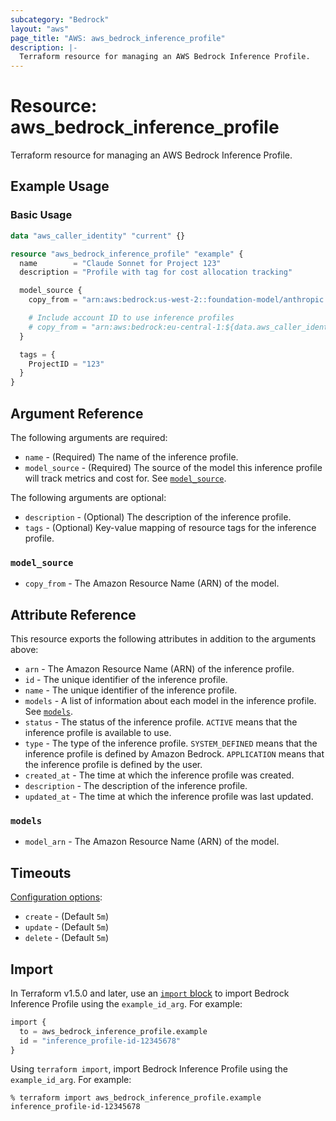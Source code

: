 ```yaml
---
subcategory: "Bedrock"
layout: "aws"
page_title: "AWS: aws_bedrock_inference_profile"
description: |-
  Terraform resource for managing an AWS Bedrock Inference Profile.
---
```


# Resource: aws_bedrock_inference_profile

Terraform resource for managing an AWS Bedrock Inference Profile.

## Example Usage

### Basic Usage

```terraform
data "aws_caller_identity" "current" {}

resource "aws_bedrock_inference_profile" "example" {
  name        = "Claude Sonnet for Project 123"
  description = "Profile with tag for cost allocation tracking"

  model_source {
    copy_from = "arn:aws:bedrock:us-west-2::foundation-model/anthropic.claude-3-5-sonnet-20241022-v2:0"

    # Include account ID to use inference profiles
    # copy_from = "arn:aws:bedrock:eu-central-1:${data.aws_caller_identity.current.account_id}:inference-profile/eu.anthropic.claude-3-5-sonnet-20240620-v1:0"
  }

  tags = {
    ProjectID = "123"
  }
}
```

## Argument Reference

The following arguments are required:

* `name` - (Required) The name of the inference profile.
* `model_source` - (Required) The source of the model this inference profile will track metrics and cost for. See [`model_source`](#model_source).

The following arguments are optional:

* `description` - (Optional) The description of the inference profile.
* `tags` - (Optional) Key-value mapping of resource tags for the inference profile.

### `model_source`

- `copy_from` - The Amazon Resource Name (ARN) of the model.

## Attribute Reference

This resource exports the following attributes in addition to the arguments above:

- `arn` - The Amazon Resource Name (ARN) of the inference profile.
- `id` - The unique identifier of the inference profile.
- `name` - The unique identifier of the inference profile.
- `models` - A list of information about each model in the inference profile. See [`models`](#models).
- `status` - The status of the inference profile. `ACTIVE` means that the inference profile is available to use.
- `type` - The type of the inference profile. `SYSTEM_DEFINED` means that the inference profile is defined by Amazon Bedrock. `APPLICATION` means that the inference profile is defined by the user.
- `created_at` - The time at which the inference profile was created.
- `description` - The description of the inference profile.
- `updated_at` - The time at which the inference profile was last updated.

### `models`

- `model_arn` - The Amazon Resource Name (ARN) of the model.

## Timeouts

[Configuration options](https://developer.hashicorp.com/terraform/language/resources/syntax#operation-timeouts):

* `create` - (Default `5m`)
* `update` - (Default `5m`)
* `delete` - (Default `5m`)

## Import

In Terraform v1.5.0 and later, use an [`import` block](https://developer.hashicorp.com/terraform/language/import) to import Bedrock Inference Profile using the `example_id_arg`. For example:

```terraform
import {
  to = aws_bedrock_inference_profile.example
  id = "inference_profile-id-12345678"
}
```

Using `terraform import`, import Bedrock Inference Profile using the `example_id_arg`. For example:

```console
% terraform import aws_bedrock_inference_profile.example inference_profile-id-12345678
```
